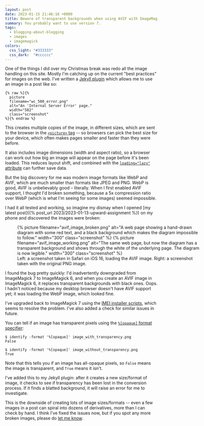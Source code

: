 ```yaml
---
layout: post
date: 2023-01-15 21:46:18 +0000
title: Beware of transparent backgrounds when using AVIF with ImageMagick 6
summary: You probably want to use version 7.
tags:
  - blogging-about-blogging
  - images
  - imagemagick
colors:
  css_light: "#333333"
  css_dark:  "#cccccc"
---
```


<style type="x-text/scss">
  #avif_comparison {
    display: grid;
    grid-template-columns: auto auto;
    width: 600px;
    grid-column-gap: $grid-gap;

    picture:nth-child(1) img {
      border-top-right-radius: 0;
      border-bottom-right-radius: 0;
      grid-row: 1 / 2;
      grid-column: 1 / 2;
    }

    picture:nth-child(2) img {
      border-top-left-radius: 0;
      border-bottom-left-radius: 0;
      grid-row: 1 / 2;
      grid-column: 2 / 2;
    }

    figcaption {
      grid-row: 2 / 2;
      grid-column: 1 / span 2;
    }
  }
</style>

One of the things I did over my Christmas break was redo all the image handling on this site.
Mostly I'm catching up on the current "best practices" for images on the web.
I've written a [Jekyll plugin][plugin] which allows me to use an image in a post like so:

```liquid
{% raw %}{%
  picture
  filename="wc_500_error.png"
  alt="An 'Internal Server Error' page."
  width="582"
  class="screenshot"
%}{% endraw %}
```

This creates multiple copies of the image, in different sizes, which are sent to the browser in the [`<picture>` tag][picture] -- so browsers can pick the best size for your device, which often makes pages smaller and faster than they were before.

It also includes image dimensions (width and aspect ratio), so a browser can work out how big an image will appear on the page before it's been loaded.
This reduces layout shift, and combined with the [`loading="lazy"` attribute][lazy] can further save data.

But the big discovery for me was modern image formats like WebP and AVIF, which are much smaller than formats like JPEG and PNG.
WebP is good, AVIF is unbelievably good – literally.
When I first enabled AVIF support, I thought I'd broken something, because a 5x compression ratio over WebP (which is what I'm seeing for some images) seemed impossible.

I had it all tested and working, so imagine my dismay when I opened [my latest post]({% post_url 2023/2023-01-13-upward-assignment %}) on my phone and discovered the images were broken:

<style text="x-text/scss">
  #avif_comparison {
    display: grid;
    grid-template-columns: auto auto;
    width: 600px;
    grid-column-gap: $default-grid-gap;

    picture:nth-child(1) img {
      border-top-right-radius: 0;
      border-bottom-right-radius: 0;
      grid-row: 1 / 2;
      grid-column: 1 / 2;
    }

    picture:nth-child(2) img {
      border-top-left-radius: 0;
      border-bottom-left-radius: 0;
      grid-row: 1 / 2;
      grid-column: 2 / 2;
    }

    figcaption {
      grid-row: 2 / 2;
      grid-column: 1 / span 2;
    }
  }
</style>

<figure id="avif_comparison">
  {%
    picture
    filename="avif_image_broken.png"
    alt="A web page showing a hand-drawn diagram with some red text, and a black background which makes the diagram impossible to follow."
    width="300"
    class="screenshot"
  %}
  {%
    picture
    filename="avif_image_working.png"
    alt="The same web page, but now the diagram has a transparent background and shows through the white of the underlying page. The diagram is now legible."
    width="300"
    class="screenshot"
  %}
  <figcaption>
    Left: a screenshot taken in Safari on iOS 16, loading the AVIF image.
    Right: a screenshot taken with the original PNG image.
  </figcaption>
</figure>

I found the bug pretty quickly: I'd inadvertently downgraded from ImageMagick 7 to ImageMagick 6, and when you create an AVIF image in ImageMagick&nbsp;6, it replaces transparent backgrounds with black ones.
Oops.
I hadn't noticed because my desktop browser doesn't have AVIF support yet; it was loading the WebP image, which looked fine.

I've upgraded back to ImageMagick 7 using the [IMEI installer scripts][imei], which seems to resolve the problem.
I've also added a check for similar issues in future.

You can tell if an image has transparent pixels using the [`%[opaque]` format specifier][opaque]:

```console
$ identify -format '%[opaque]' image_with_transparency.png
False

$ identify -format '%[opaque]' image_without_transparency.png
True
```

Note that this tells you if an image has all-opaque pixels, so `False` means the image is transparent, and `True` means it isn't.

I've added this to my Jekyll plugin: after it creates a new size/format of image, it checks to see if transparency has been lost in the conversion process.
If it finds a blatted background, it will raise an error for me to investigate.

This is the downside of creating lots of image sizes/formats -- even a few images in a post can spiral into dozens of derivatives, more than I can check by hand.
I think I've fixed the issues now, but if you spot any more broken images, please do [let me know](mailto:alex@alexwlchan.net).

[responsive images]: https://developer.mozilla.org/en-US/docs/Learn/HTML/Multimedia_and_embedding/Responsive_images
[picture]: https://developer.mozilla.org/en-US/docs/Web/HTML/Element/picture
[plugin]: https://github.com/alexwlchan/alexwlchan.net/blob/live/src/_plugins/tag_picture.rb
[lazy]: https://developer.mozilla.org/en-US/docs/Web/HTML/Element/img#attr-loading
[imei]: https://github.com/SoftCreatR/imei
[opaque]: https://imagemagick.org/script/escape.php
